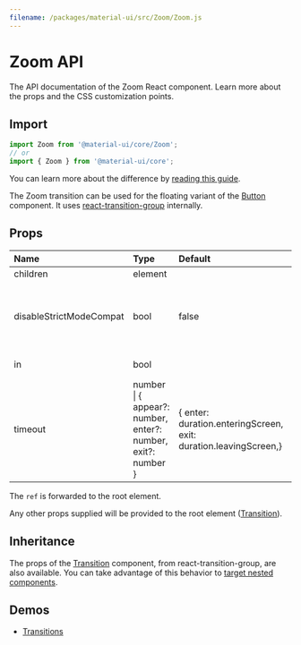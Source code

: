 ```yaml
---
filename: /packages/material-ui/src/Zoom/Zoom.js
---
```


<!--- This documentation is automatically generated, do not try to edit it. -->

# Zoom API

<p class="description">The API documentation of the Zoom React component. Learn more about the props and the CSS customization points.</p>

## Import

```js
import Zoom from '@material-ui/core/Zoom';
// or
import { Zoom } from '@material-ui/core';
```

You can learn more about the difference by [reading this guide](/guides/minimizing-bundle-size/).

The Zoom transition can be used for the floating variant of the
[Button](/components/buttons/#floating-action-buttons) component.
It uses [react-transition-group](https://github.com/reactjs/react-transition-group) internally.



## Props

| Name | Type | Default | Description |
|:-----|:-----|:--------|:------------|
| <span class="prop-name">children</span> | <span class="prop-type">element</span> |  | A single child content element. |
| <span class="prop-name">disableStrictModeCompat</span> | <span class="prop-type">bool</span> | <span class="prop-default">false</span> | Enable this if you're using if you see 'Function components cannot be given refs', use `unstable_createStrictModeTheme`, and can't forward the ref in your child component. |
| <span class="prop-name">in</span> | <span class="prop-type">bool</span> |  | If `true`, the component will transition in. |
| <span class="prop-name">timeout</span> | <span class="prop-type">number<br>&#124;&nbsp;{ appear?: number, enter?: number, exit?: number }</span> | <span class="prop-default">{  enter: duration.enteringScreen,  exit: duration.leavingScreen,}</span> | The duration for the transition, in milliseconds. You may specify a single timeout for all transitions, or individually with an object. |

The `ref` is forwarded to the root element.

Any other props supplied will be provided to the root element ([Transition](https://reactcommunity.org/react-transition-group/transition/#Transition-props)).

## Inheritance

The props of the [Transition](https://reactcommunity.org/react-transition-group/transition/#Transition-props) component, from react-transition-group, are also available.
You can take advantage of this behavior to [target nested components](/guides/api/#spread).

## Demos

- [Transitions](/components/transitions/)

